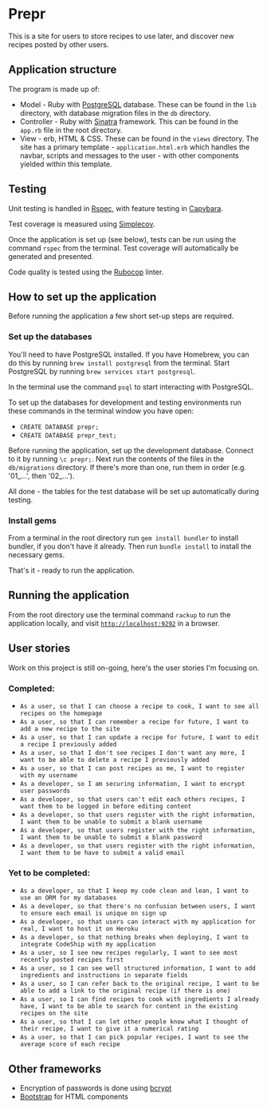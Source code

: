 # Prepr

This is a site for users to store recipes to use later, and discover new recipes posted by other users.

## Application structure

The program is made up of:
* Model - Ruby with [PostgreSQL](https://www.postgresql.org/) database. These can be found in the `lib` directory, with database migration files in the `db` directory.
* Controller - Ruby with [Sinatra](http://sinatrarb.com/) framework. This can be found in the `app.rb` file in the root directory.
* View - erb, HTML & CSS. These can be found in the `views` directory. The site has a primary template - `application.html.erb` which handles the navbar, scripts and messages to the user - with other components yielded within this template.

## Testing

Unit testing is handled in [Rspec](https://rspec.info/), with feature testing in [Capybara](https://github.com/teamcapybara/capybara).

Test coverage is measured using [Simplecov](https://github.com/colszowka/simplecov).

Once the application is set up (see below), tests can be run using the command `rspec` from the terminal. Test coverage will automatically be generated and presented.

Code quality is tested using the [Rubocop](https://github.com/rubocop-hq/rubocop) linter.

## How to set up the application

Before running the application a few short set-up steps are required.

### Set up the databases

You'll need to have PostgreSQL installed. If you have Homebrew, you can do this by running `brew install postgresql` from the terminal. Start PostgreSQL by running `brew services start postgresql`.

In the terminal use the command `psql` to start interacting with PostgreSQL.

To set up the databases for development and testing environments run these commands in the terminal window you have open:
* `CREATE DATABASE prepr;`
* `CREATE DATABASE prepr_test;`

Before running the application, set up the development database. Connect to it by running `\c prepr;`. Next run the contents of the files in the `db/migrations` directory. If there's more than one, run them in order (e.g. '01_...', then '02_...').

All done - the tables for the test database will be set up automatically during testing.

### Install gems

From a terminal in the root directory run `gem install bundler` to install bundler, if you don't have it already. Then run `bundle install` to install the necessary gems.

That's it - ready to run the application.

## Running the application

From the root directory use the terminal command `rackup` to run the application locally, and visit [`http://localhost:9292`](http://localhost:9292) in a browser.

## User stories

Work on this project is still on-going, here's the user stories I'm focusing on.

### Completed:

* `As a user, so that I can choose a recipe to cook, I want to see all recipes on the homepage`
* `As a user, so that I can remember a recipe for future, I want to add a new recipe to the site`
* `As a user, so that I can update a recipe for future, I want to edit a recipe I previously added`
* `As a user, so that I don't see recipes I don't want any more, I want to be able to delete a recipe I previously added`
* `As a user, so that I can post recipes as me, I want to register with my username`
* `As a developer, so I am securing information, I want to encrypt user passwords`
* `As a developer, so that users can't edit each others recipes, I want them to be logged in before editing content`
* `As a developer, so that users register with the right information, I want them to be unable to submit a blank username`
* `As a developer, so that users register with the right information, I want them to be unable to submit a blank password`
* `As a developer, so that users register with the right information, I want them to be have to submit a valid email`

### Yet to be completed:

* `As a developer, so that I keep my code clean and lean, I want to use an ORM for my databases`
* `As a developer, so that there's no confusion between users, I want to ensure each email is unique on sign up`
* `As a developer, so that users can interact with my application for real, I want to host it on Heroku`
* `As a developer, so that nothing breaks when deploying, I want to integrate CodeShip with my application`
* `As a user, so I see new recipes regularly, I want to see most recently posted recipes first`
* `As a user, so I can see well structured information, I want to add ingredients and instructions in separate fields`
* `As a user, so I can refer back to the original recipe, I want to be able to add a link to the original recipe (if there is one)`
* `As a user, so I can find recipes to cook with ingredients I already have, I want to be able to search for content in the existing recipes on the site`
* `As a user, so that I can let other people know what I thought of their recipe, I want to give it a numerical rating`
* `As a user, so that I can pick popular recipes, I want to see the average score of each recipe`

## Other frameworks

* Encryption of passwords is done using [bcrypt](https://rubygems.org/gems/bcrypt/versions/3.1.12)
* [Bootstrap](https://getbootstrap.com) for HTML components
